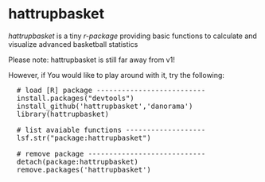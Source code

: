 # hattrupbasket

_hattrupbasket_ is a tiny *r-package* providing basic functions to calculate and visualize advanced basketball statistics

  Please note: hattrupbasket is still far away from v1!

However, if You would like to play around with it, try the following:

<pre>
  # load [R] package --------------------------
  install.packages("devtools")
  install_github('hattrupbasket','danorama')
  library(hattrupbasket)
  
  # list avaiable functions -------------------
  lsf.str("package:hattrupbasket")
  
  # remove package ----------------------------
  detach(package:hattrupbasket)
  remove.packages('hattrupbasket')
</pre>



